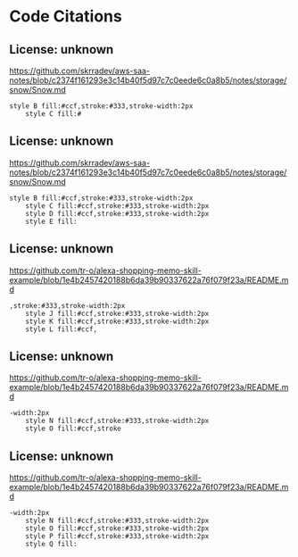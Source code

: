 # Code Citations

## License: unknown
https://github.com/skrradev/aws-saa-notes/blob/c2374f161293e3c14b40f5d97c7c0eede6c0a8b5/notes/storage/snow/Snow.md

```
style B fill:#ccf,stroke:#333,stroke-width:2px
    style C fill:#
```


## License: unknown
https://github.com/skrradev/aws-saa-notes/blob/c2374f161293e3c14b40f5d97c7c0eede6c0a8b5/notes/storage/snow/Snow.md

```
style B fill:#ccf,stroke:#333,stroke-width:2px
    style C fill:#ccf,stroke:#333,stroke-width:2px
    style D fill:#ccf,stroke:#333,stroke-width:2px
    style E fill:
```


## License: unknown
https://github.com/tr-o/alexa-shopping-memo-skill-example/blob/1e4b2457420188b6da39b90337622a76f079f23a/README.md

```
,stroke:#333,stroke-width:2px
    style J fill:#ccf,stroke:#333,stroke-width:2px
    style K fill:#ccf,stroke:#333,stroke-width:2px
    style L fill:#ccf,
```


## License: unknown
https://github.com/tr-o/alexa-shopping-memo-skill-example/blob/1e4b2457420188b6da39b90337622a76f079f23a/README.md

```
-width:2px
    style N fill:#ccf,stroke:#333,stroke-width:2px
    style O fill:#ccf,stroke
```


## License: unknown
https://github.com/tr-o/alexa-shopping-memo-skill-example/blob/1e4b2457420188b6da39b90337622a76f079f23a/README.md

```
-width:2px
    style N fill:#ccf,stroke:#333,stroke-width:2px
    style O fill:#ccf,stroke:#333,stroke-width:2px
    style P fill:#ccf,stroke:#333,stroke-width:2px
    style Q fill:
```

